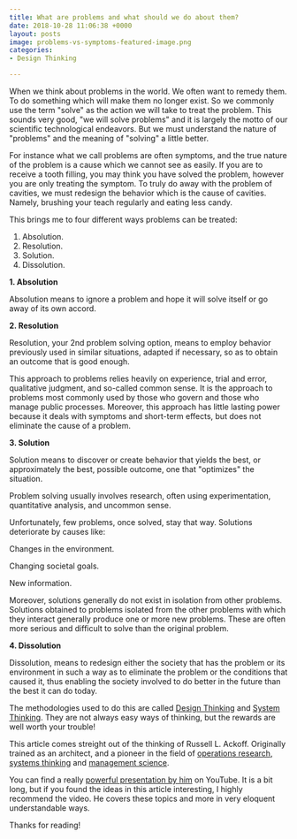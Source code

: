 ```yaml
---
title: What are problems and what should we do about them?
date: 2018-10-28 11:06:38 +0000
layout: posts
image: problems-vs-symptoms-featured-image.png
categories:
- Design Thinking

---
```

When we think about problems in the world. We often want to remedy them. To do something which will make them no longer exist. So we commonly use the term "solve" as the action we will take to treat the problem. This sounds very good, "we will solve problems" and it is largely the motto of our scientific technological endeavors. But we must understand the nature of "problems" and the meaning of "solving" a little better.

For instance what we call problems are often symptoms, and the true nature of the problem is a cause which we cannot see as easily. If you are to receive a tooth filling, you may think you have solved the problem, however you are only treating the symptom. To truly do away with the problem of cavities, we must redesign the behavior which is the cause of cavities. Namely, brushing your teach regularly and eating less candy.

This brings me to four different ways problems can be treated:

1. Absolution.
2. Resolution.
3. Solution.
4. Dissolution.

**1. Absolution**

Absolution means to ignore a problem and hope it will solve itself or go away of its own accord.

**2. Resolution**

Resolution, your 2nd problem solving option, means to  employ behavior previously used in similar situations, adapted if  necessary, so as to obtain an outcome that is good enough.

This approach to problems relies heavily on experience, trial and  error, qualitative judgment, and so-called common sense. It is the  approach to problems most commonly used by those who govern and those  who manage public processes. Moreover, this approach has little lasting  power because it deals with symptoms and short-term effects, but does  not eliminate the cause of a problem.

**3. Solution**

Solution means to  discover or create behavior that yields the best, or approximately the  best, possible outcome, one that "optimizes" the situation.

Problem solving usually involves research, often using experimentation, quantitative analysis, and uncommon sense.

Unfortunately, few problems, once solved, stay that way. Solutions deteriorate by causes like:

Changes in the environment.

Changing societal goals.

New information.

Moreover, solutions generally do not exist in isolation from  other problems. Solutions obtained to problems isolated from the other  problems with which they interact generally produce one or more new  problems. These are often more serious and difficult to solve than the  original problem.

**4. Dissolution**

Dissolution, means to  redesign either the society that has the problem or its environment in  such a way as to eliminate the problem or the conditions that caused it,  thus enabling the society involved to do better in the future than the  best it can do today.

The methodologies used to do this are called [Design Thinking](https://en.wikipedia.org/wiki/Design_thinking "Design Thinking on Wikipedia") and [System Thinking](https://en.wikipedia.org/wiki/Systems_theory "Systems Theory on Wikipedia"). They are not always easy ways of thinking, but the rewards are well worth your trouble!

This article comes streight out of the thinking of Russell L. Ackoff. Originally trained as an architect, and a pioneer in the field of [operations research](https://en.wikipedia.org/wiki/Operations_research "Operations research"), [systems thinking](https://en.wikipedia.org/wiki/Systems_thinking "Systems thinking") and [management science](https://en.wikipedia.org/wiki/Management_science "Management science").

You can find a really [powerful presentation by him](https://www.youtube.com/watch?v=EbLh7rZ3rhU "Russel Ackoff on Youtube") on YouTube. It is a bit long, but if you found the ideas in this article interesting, I highly recommend the video. He covers these topics and more in very eloquent understandable ways.

Thanks for reading! 